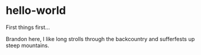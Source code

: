 # hello-world
First things first...

Brandon here, I like long strolls through the backcountry and sufferfests up steep mountains.
